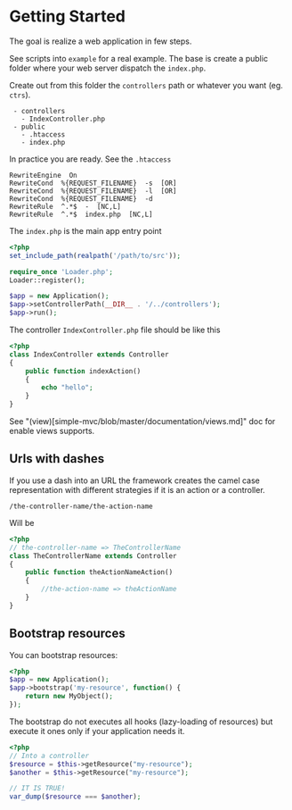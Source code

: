 # Getting Started

The goal is realize a web application in few steps.

See scripts into `example` for a real example. The base is create 
a public folder where your web server dispatch the `index.php`.

Create out from this folder the `controllers` path or whatever you
want (eg. `ctrs`).

```
 - controllers
   - IndexController.php
 - public
   - .htaccess
   - index.php
```

In practice you are ready. See the `.htaccess`

```
RewriteEngine  On
RewriteCond  %{REQUEST_FILENAME}  -s  [OR]
RewriteCond  %{REQUEST_FILENAME}  -l  [OR]
RewriteCond  %{REQUEST_FILENAME}  -d
RewriteRule  ^.*$  -  [NC,L]
RewriteRule  ^.*$  index.php  [NC,L]
```

The `index.php` is the main app entry point

```php
<?php 
set_include_path(realpath('/path/to/src'));

require_once 'Loader.php';
Loader::register();

$app = new Application();
$app->setControllerPath(__DIR__ . '/../controllers');
$app->run();
```

The controller `IndexController.php` file should be like this

```php
<?php 
class IndexController extends Controller
{
    public function indexAction()
    {
        echo "hello";
    }
}
```

See "(view)[simple-mvc/blob/master/documentation/views.md]" doc for enable views supports.

## Urls with dashes

If you use a dash into an URL the framework creates the camel case
representation with different strategies if it is an action or a
controller.

```
/the-controller-name/the-action-name
```

Will be

```php
<?php
// the-controller-name => TheControllerName
class TheControllerName extends Controller
{
    public function theActionNameAction()
    {
        //the-action-name => theActionName
    }
}
```

## Bootstrap resources

You can bootstrap resources:

```php
<?php
$app = new Application();
$app->bootstrap('my-resource', function() {
    return new MyObject();
});
```

The bootstrap do not executes all hooks (lazy-loading of resources) but execute 
it ones only if your application needs it.

```php
<?php
// Into a controller
$resource = $this->getResource("my-resource");
$another = $this->getResource("my-resource");

// IT IS TRUE!
var_dump($resource === $another);
```